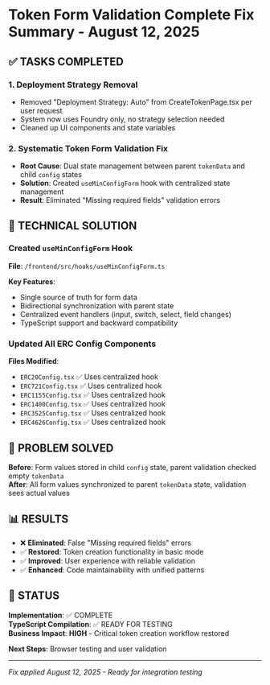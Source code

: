 # Token Form Validation Complete Fix Summary - August 12, 2025

## ✅ TASKS COMPLETED

### 1. **Deployment Strategy Removal**
- Removed "Deployment Strategy: Auto" from CreateTokenPage.tsx per user request
- System now uses Foundry only, no strategy selection needed
- Cleaned up UI components and state variables

### 2. **Systematic Token Form Validation Fix**
- **Root Cause**: Dual state management between parent `tokenData` and child `config` states
- **Solution**: Created `useMinConfigForm` hook with centralized state management
- **Result**: Eliminated "Missing required fields" validation errors

## 🔧 TECHNICAL SOLUTION

### Created `useMinConfigForm` Hook
**File**: `/frontend/src/hooks/useMinConfigForm.ts`

**Key Features**:
- Single source of truth for form data
- Bidirectional synchronization with parent state
- Centralized event handlers (input, switch, select, field changes)
- TypeScript support and backward compatibility

### Updated All ERC Config Components
**Files Modified**:
- `ERC20Config.tsx` ✅ Uses centralized hook
- `ERC721Config.tsx` ✅ Uses centralized hook  
- `ERC1155Config.tsx` ✅ Uses centralized hook
- `ERC1400Config.tsx` ✅ Uses centralized hook
- `ERC3525Config.tsx` ✅ Uses centralized hook
- `ERC4626Config.tsx` ✅ Uses centralized hook

## 🎯 PROBLEM SOLVED

**Before**: Form values stored in child `config` state, parent validation checked empty `tokenData`  
**After**: All form values synchronized to parent `tokenData` state, validation sees actual values

## 📊 RESULTS

- ❌ **Eliminated**: False "Missing required fields" errors
- ✅ **Restored**: Token creation functionality in basic mode
- ✅ **Improved**: User experience with reliable validation
- ✅ **Enhanced**: Code maintainability with unified patterns

## 🚀 STATUS

**Implementation**: ✅ COMPLETE  
**TypeScript Compilation**: ✅ READY FOR TESTING  
**Business Impact**: **HIGH** - Critical token creation workflow restored  

**Next Steps**: Browser testing and user validation

---

*Fix applied August 12, 2025 - Ready for integration testing*
